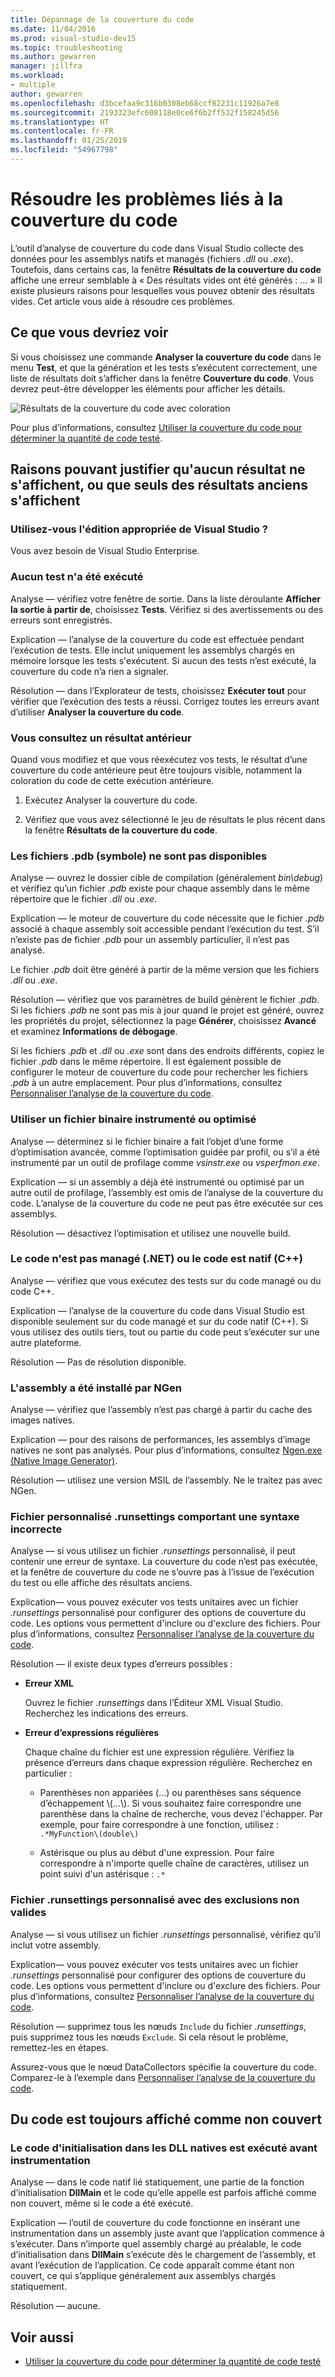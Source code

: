 ```yaml
---
title: Dépannage de la couverture du code
ms.date: 11/04/2016
ms.prod: visual-studio-dev15
ms.topic: troubleshooting
ms.author: gewarren
manager: jillfra
ms.workload:
- multiple
author: gewarren
ms.openlocfilehash: d3bcefaa9c316b0308eb68ccf82231c11926a7e8
ms.sourcegitcommit: 2193323efc608118e0ce6f6b2ff532f158245d56
ms.translationtype: HT
ms.contentlocale: fr-FR
ms.lasthandoff: 01/25/2019
ms.locfileid: "54967798"
---
```

# <a name="troubleshoot-code-coverage"></a>Résoudre les problèmes liés à la couverture du code

L’outil d’analyse de couverture du code dans Visual Studio collecte des données pour les assemblys natifs et managés (fichiers *.dll* ou *.exe*). Toutefois, dans certains cas, la fenêtre **Résultats de la couverture du code** affiche une erreur semblable à « Des résultats vides ont été générés : … » Il existe plusieurs raisons pour lesquelles vous pouvez obtenir des résultats vides. Cet article vous aide à résoudre ces problèmes.

## <a name="what-you-should-see"></a>Ce que vous devriez voir

Si vous choisissez une commande **Analyser la couverture du code** dans le menu **Test**, et que la génération et les tests s’exécutent correctement, une liste de résultats doit s’afficher dans la fenêtre **Couverture du code**. Vous devrez peut-être développer les éléments pour afficher les détails.

![Résultats de la couverture du code avec coloration](../test/media/codecoverage1.png)

Pour plus d’informations, consultez [Utiliser la couverture du code pour déterminer la quantité de code testé](../test/using-code-coverage-to-determine-how-much-code-is-being-tested.md).

## <a name="possible-reasons-for-seeing-no-results-or-old-results"></a>Raisons pouvant justifier qu'aucun résultat ne s'affichent, ou que seuls des résultats anciens s'affichent

### <a name="do-you-have-the-right-edition-of-visual-studio"></a>Utilisez-vous l'édition appropriée de Visual Studio ?
 Vous avez besoin de Visual Studio Enterprise.

### <a name="no-tests-were-executed"></a>Aucun test n'a été exécuté

Analyse &mdash; vérifiez votre fenêtre de sortie. Dans la liste déroulante **Afficher la sortie à partir de**, choisissez **Tests**. Vérifiez si des avertissements ou des erreurs sont enregistrés.

Explication &mdash; l’analyse de la couverture du code est effectuée pendant l’exécution de tests. Elle inclut uniquement les assemblys chargés en mémoire lorsque les tests s'exécutent. Si aucun des tests n’est exécuté, la couverture du code n’a rien a signaler.

Résolution &mdash; dans l’Explorateur de tests, choisissez **Exécuter tout** pour vérifier que l’exécution des tests a réussi. Corrigez toutes les erreurs avant d’utiliser **Analyser la couverture du code**.

### <a name="youre-looking-at-a-previous-result"></a>Vous consultez un résultat antérieur

Quand vous modifiez et que vous réexécutez vos tests, le résultat d’une couverture du code antérieure peut être toujours visible, notamment la coloration du code de cette exécution antérieure.

1.  Exécutez Analyser la couverture du code.

2.  Vérifiez que vous avez sélectionné le jeu de résultats le plus récent dans la fenêtre **Résultats de la couverture du code**.

### <a name="pdb-symbol-files-are-unavailable"></a>Les fichiers .pdb (symbole) ne sont pas disponibles

Analyse &mdash; ouvrez le dossier cible de compilation (généralement *bin\debug*) et vérifiez qu’un fichier *.pdb* existe pour chaque assembly dans le même répertoire que le fichier *.dll* ou *.exe*.

Explication &mdash; le moteur de couverture du code nécessite que le fichier *.pdb* associé à chaque assembly soit accessible pendant l’exécution du test. S’il n’existe pas de fichier *.pdb* pour un assembly particulier, il n’est pas analysé.

Le fichier *.pdb* doit être généré à partir de la même version que les fichiers *.dll* ou *.exe*.

Résolution &mdash; vérifiez que vos paramètres de build génèrent le fichier *.pdb*. Si les fichiers *.pdb* ne sont pas mis à jour quand le projet est généré, ouvrez les propriétés du projet, sélectionnez la page **Générer**, choisissez **Avancé** et examinez **Informations de débogage**.

Si les fichiers *.pdb* et *.dll* ou *.exe* sont dans des endroits différents, copiez le fichier *.pdb* dans le même répertoire. Il est également possible de configurer le moteur de couverture du code pour rechercher les fichiers *.pdb* à un autre emplacement. Pour plus d’informations, consultez [Personnaliser l’analyse de la couverture du code](../test/customizing-code-coverage-analysis.md).

### <a name="use-an-instrumented-or-optimized-binary"></a>Utiliser un fichier binaire instrumenté ou optimisé

Analyse &mdash; déterminez si le fichier binaire a fait l’objet d’une forme d’optimisation avancée, comme l’optimisation guidée par profil, ou s’il a été instrumenté par un outil de profilage comme *vsinstr.exe* ou *vsperfmon.exe*.

Explication &mdash; si un assembly a déjà été instrumenté ou optimisé par un autre outil de profilage, l’assembly est omis de l’analyse de la couverture du code. L’analyse de la couverture du code ne peut pas être exécutée sur ces assemblys.

Résolution &mdash; désactivez l’optimisation et utilisez une nouvelle build.

### <a name="code-is-not-managed-net-or-native-c-code"></a>Le code n'est pas managé (.NET) ou le code est natif (C++)

Analyse &mdash; vérifiez que vous exécutez des tests sur du code managé ou du code C++.

Explication &mdash; l’analyse de la couverture du code dans Visual Studio est disponible seulement sur du code managé et sur du code natif (C++). Si vous utilisez des outils tiers, tout ou partie du code peut s’exécuter sur une autre plateforme.

Résolution &mdash; Pas de résolution disponible.

### <a name="assembly-has-been-installed-by-ngen"></a>L'assembly a été installé par NGen

Analyse &mdash; vérifiez que l’assembly n’est pas chargé à partir du cache des images natives.

Explication &mdash; pour des raisons de performances, les assemblys d’image natives ne sont pas analysés. Pour plus d’informations, consultez [Ngen.exe (Native Image Generator)](/dotnet/framework/tools/ngen-exe-native-image-generator).

Résolution &mdash; utilisez une version MSIL de l’assembly. Ne le traitez pas avec NGen.

### <a name="custom-runsettings-file-with-bad-syntax"></a>Fichier personnalisé .runsettings comportant une syntaxe incorrecte

Analyse &mdash; si vous utilisez un fichier *.runsettings* personnalisé, il peut contenir une erreur de syntaxe. La couverture du code n’est pas exécutée, et la fenêtre de couverture du code ne s’ouvre pas à l’issue de l’exécution du test ou elle affiche des résultats anciens.

Explication&mdash; vous pouvez exécuter vos tests unitaires avec un fichier *.runsettings* personnalisé pour configurer des options de couverture du code. Les options vous permettent d'inclure ou d'exclure des fichiers. Pour plus d’informations, consultez [Personnaliser l’analyse de la couverture du code](../test/customizing-code-coverage-analysis.md).

Résolution &mdash; il existe deux types d’erreurs possibles :

-   **Erreur XML**

     Ouvrez le fichier *.runsettings* dans l’Éditeur XML Visual Studio. Recherchez les indications des erreurs.

-   **Erreur d’expressions régulières**

     Chaque chaîne du fichier est une expression régulière. Vérifiez la présence d’erreurs dans chaque expression régulière. Recherchez en particulier :

    -   Parenthèses non appariées (…) ou parenthèses sans séquence d’échappement \\(...\\). Si vous souhaitez faire correspondre une parenthèse dans la chaîne de recherche, vous devez l'échapper. Par exemple, pour faire correspondre à une fonction, utilisez : `.*MyFunction\(double\)`

    -   Astérisque ou plus au début d'une expression. Pour faire correspondre à n'importe quelle chaîne de caractères, utilisez un point suivi d'un astérisque : `.*`

### <a name="custom-runsettings-file-with-incorrect-exclusions"></a>Fichier .runsettings personnalisé avec des exclusions non valides

Analyse &mdash; si vous utilisez un fichier *.runsettings* personnalisé, vérifiez qu’il inclut votre assembly.

Explication&mdash; vous pouvez exécuter vos tests unitaires avec un fichier *.runsettings* personnalisé pour configurer des options de couverture du code. Les options vous permettent d'inclure ou d'exclure des fichiers. Pour plus d’informations, consultez [Personnaliser l’analyse de la couverture du code](../test/customizing-code-coverage-analysis.md).

Résolution &mdash; supprimez tous les nœuds `Include` du fichier *.runsettings*, puis supprimez tous les nœuds `Exclude`. Si cela résout le problème, remettez-les en étapes.

Assurez-vous que le nœud DataCollectors spécifie la couverture du code. Comparez-le à l’exemple dans [Personnaliser l’analyse de la couverture du code](../test/customizing-code-coverage-analysis.md).

## <a name="some-code-is-always-shown-as-not-covered"></a>Du code est toujours affiché comme non couvert

### <a name="initialization-code-in-native-dlls-is-executed-before-instrumentation"></a>Le code d'initialisation dans les DLL natives est exécuté avant instrumentation

Analyse &mdash; dans le code natif lié statiquement, une partie de la fonction d’initialisation **DllMain** et le code qu’elle appelle est parfois affiché comme non couvert, même si le code a été exécuté.

Explication &mdash; l’outil de couverture du code fonctionne en insérant une instrumentation dans un assembly juste avant que l’application commence à s’exécuter. Dans n’importe quel assembly chargé au préalable, le code d’initialisation dans **DllMain** s’exécute dès le chargement de l’assembly, et avant l’exécution de l’application. Ce code apparaît comme étant non couvert, ce qui s’applique généralement aux assemblys chargés statiquement.

Résolution &mdash; aucune.

## <a name="see-also"></a>Voir aussi

- [Utiliser la couverture du code pour déterminer la quantité de code testé](../test/using-code-coverage-to-determine-how-much-code-is-being-tested.md)